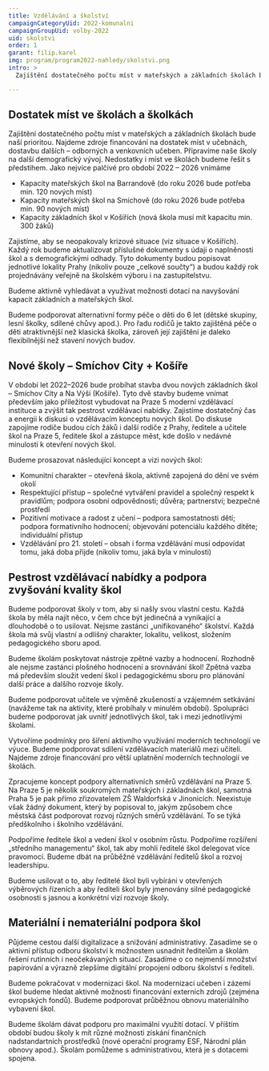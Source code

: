 ```yaml
---
title: Vzdělávání a školství
campaignCategoryUid: 2022-komunalni
campaignGroupUid: volby-2022
uid: skolstvi
order: 1
garant: filip.karel
img: program/program2022-nahledy/skolstvi.png
intro: >
  Zajištění dostatečného počtu míst v mateřských a základních školách bude naší prioritou. Najdeme zdroje financování na navyšování kapacit ZŠ (např. stavba nových škol na Smíchově a v Košířích) i na vyřešení akutního nedostatku míst v MŠ na Barrandově a na Smíchově. Budeme usilovat o to, aby obě nově budované základní školy (Smíchov City, Košíře – Na Výši) byly od samého začátku koncipované jako moderní vzdělávací instituce. Hlavní principy, které budeme prosazovat budou respektující přístup, komunitní charakter, pozitivní motivace a radost z učení a vzdělávání pro 21. století. Budeme dbát o zvyšování kvality vzdělávání ve všech školách a školkách a podporovat vzájemnou komunikaci města, ředitelů, pedagogů, rodičů i dětí. Každá škola si musí najít svou jedinečnou cestu a vědět v čem bude vynikat. Budeme podporovat další digitalizaci škol s cílem především ulevit školám od administrativy.

---
```


## Dostatek míst ve školách a školkách
Zajištění dostatečného počtu míst v mateřských a základních školách bude naší prioritou. Najdeme zdroje financování na dostatek míst v učebnách, dostavbu dalších – odborných a venkovních učeben. Připravíme naše školy na další demografický vývoj. Nedostatky i míst ve školách budeme řešit s předstihem. Jako nejvíce palčivé pro období 2022 – 2026 vnímáme
- Kapacity mateřských škol na Barrandově (do roku 2026 bude potřeba min. 120 nových míst)
- Kapacity mateřských škol na Smíchově (do roku 2026 bude potřeba min. 90 nových míst)
- Kapacity základních škol v Košířích (nová škola musí mít kapacitu min. 300 žáků)

Zajistíme, aby se neopakovaly krizové situace (viz situace v Košířích). Každý rok budeme aktualizovat příslušné dokumenty s údaji o naplněnosti škol a s demografickými odhady. Tyto dokumenty budou popisovat jednotlivé lokality Prahy (nikoliv pouze „celkové součty“) a budou každý rok projednávány veřejně na školském výboru i na zastupitelstvu.

Budeme aktivně vyhledávat a využívat možnosti dotací na navyšování kapacit základních a mateřských škol.

Budeme podporovat alternativní formy péče o děti do 6 let (dětské skupiny, lesní školky, sdílené chůvy apod.). Pro řadu rodičů je takto zajištěná péče o děti atraktivnější než klasická školka, zároveň její zajištění je daleko flexibilnější než stavení nových budov.

## Nové školy – Smíchov City + Košíře
V období let 2022–2026 bude probíhat stavba dvou nových základních škol – Smíchov City a Na Výši (Košíře). Tyto dvě stavby budeme vnímat především jako příležitost vybudovat na Praze 5 moderní vzdělávací instituce a zvýšit tak pestrost vzdělávací nabídky.
Zajistíme dostatečný čas a energii k diskusi o vzdělávacím konceptu nových škol. Do diskuse zapojíme rodiče budou cích žáků i další rodiče z Prahy, ředitele a učitele škol na Praze 5, ředitele škol a zástupce měst, kde došlo v nedávné minulosti k otevření nových škol.

Budeme prosazovat následující koncept a vizi nových škol:
- Komunitní charakter – otevřená škola, aktivně zapojená do dění ve svém okolí
- Respektující přístup – společné vytváření pravidel a společný respekt k pravidlům; podpora osobní odpovědnosti; důvěra; partnerství; bezpečné prostředí
- Pozitivní motivace a radost z učení – podpora samostatnosti dětí; podpora formativního hodnocení; objevování potenciálu každého dítěte; individuální přístup
- Vzdělávání pro 21. století – obsah i forma vzdělávání musí odpovídat tomu, jaká doba přijde (nikoliv tomu, jaká byla v minulosti)

## Pestrost vzdělávací nabídky a podpora zvyšování kvality škol
Budeme podporovat školy v tom, aby si našly svou vlastní cestu. Každá škola by měla najít něco, v čem chce být jedinečná a vynikající a dlouhodobě o to usilovat. Nejsme zastánci „unifikovaného“ školství. Každá škola má svůj vlastní a odlišný charakter, lokalitu, velikost, složením pedagogického sboru apod. 

Budeme školám poskytovat nástroje zpětné vazby a hodnocení. Rozhodně ale nejsme zastánci plošného hodnocení a srovnávání škol! Zpětná vazba má především sloužit vedení škol i pedagogickému sboru pro plánování další práce a dalšího rozvoje školy.

Budeme podporovat učitele ve výměně zkušeností a vzájemném setkávání (navážeme tak na aktivity, které probíhaly v minulém období). Spolupráci budeme podporovat jak uvnitř jednotlivých škol, tak i mezi jednotlivými školami.

Vytvoříme podmínky pro šíření aktivního využívání moderních technologií ve výuce. Budeme podporovat sdílení vzdělávacích materiálů mezi učiteli. Najdeme zdroje financování pro větší uplatnění moderních technologií ve školách. 

Zpracujeme koncept podpory alternativních směrů vzdělávání na Praze 5. Na Praze 5 je několik soukromých mateřských i základnách škol, samotná Praha 5 je pak přímo zřizovatelem ZŠ Waldorfská v Jinonicích. Neexistuje však žádný dokument, který by popisoval to, jakým způsobem chce městská část podporovat rozvoj různých směrů vzdělávání. To se týká předškolního i školního vzdělávání.

Podpoříme ředitele škol a vedení škol v osobním růstu. Podpoříme rozšíření „středního managementu“ škol, tak aby mohli ředitelé škol delegovat více pravomocí. Budeme dbát na průběžné vzdělávání ředitelů škol a rozvoj leadershipu.

Budeme usilovat o to, aby ředitelé škol byli vybíráni v otevřených výběrových řízeních a aby řediteli škol byly jmenovány silné pedagogické osobnosti s jasnou a konkrétní vizí rozvoje školy.

## Materiální i nemateriální podpora škol
Půjdeme cestou další digitalizace a snižování administrativy. Zasadíme se o aktivní přístup odboru školství k možnostem usnadnit ředitelům a školám řešení rutinních i neočekávaných situací. Zasadíme o co nejmenší množství papírování a výrazně zlepšíme digitální propojení odboru školství s řediteli.

Budeme pokračovat v modernizaci škol. Na modernizaci učeben i zázemí škol budeme hledat aktivně možnosti financování externích zdrojů (zejména evropských fondů). Budeme podporovat průběžnou obnovu materiálního vybavení škol.

Budeme školám dávat podporu pro maximální využití dotací. V příštím období budou školy k mít různé možnosti získání finančních nadstandartních prostředků (nové operační programy ESF, Národní plán obnovy apod.). Školám pomůžeme s administrativou, která je s dotacemi spojena.
